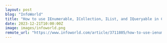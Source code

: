 ```yaml
---
layout: post
blog: "InfoWorld"
title: "How to use IEnumerable, ICollection, IList, and IQueryable in C#"
date: 2023-12-21T10:00:00Z
image: images/infoworld.png
remote_url: "https://www.infoworld.com/article/3711805/how-to-use-ienumerable-icollection-ilist-and-iqueryable-in-c-sharp.html#tk.rss_applicationdevelopment"
---
```

